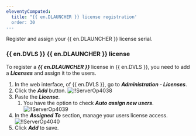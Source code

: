 ```yaml
---
eleventyComputed:
  title: "{{ en.DLAUNCHER }} license registration'
  order: 30
---
```

Register and assign your {{ en.DLAUNCHER }} license serial. 

### {{ en.DVLS }} {{ en.DLAUNCHER }} license 

To register a ***{{ en.DLAUNCHER }}*** license in {{ en.DVLS }}, you need to add a ***Licenses*** and assign it to the users. 

1. In the web interface, of {{ en.DVLS }}, go to ***Administration - Licenses***. 
1. Click the ***Add*** button. 
![!!ServerOp4038](https://webdevolutions.azureedge.net/docs/en/server/ServerOp4038.png) 
1. Paste the ***License***. 
    1. You have the option to check ***Auto assign new users***. 
![!!ServerOp4039](https://webdevolutions.azureedge.net/docs/en/server/ServerOp4039.png) 
1. In the ***Assigned To*** section, manage your users license access. 
![!!ServerOp4040](https://webdevolutions.azureedge.net/docs/en/server/ServerOp4040.png) 
1. Click ***Add*** to save. 
